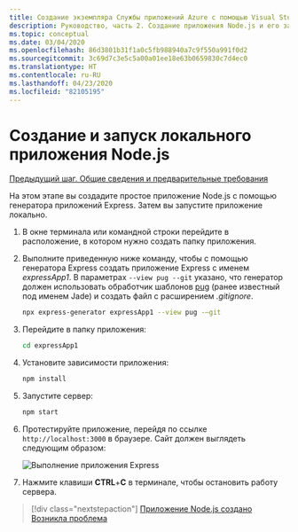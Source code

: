 ```yaml
---
title: Создание экземпляра Службы приложений Azure с помощью Visual Studio Code
description: Руководство, часть 2. Создание приложения Node.js и его запуск в локальной среде
ms.topic: conceptual
ms.date: 03/04/2020
ms.openlocfilehash: 86d3801b31f1a0c5fb988940a7c9f550a991f0d2
ms.sourcegitcommit: 3c69d7c3e5c5a00a01ee18e63b0659830c7d4ec0
ms.translationtype: HT
ms.contentlocale: ru-RU
ms.lasthandoff: 04/23/2020
ms.locfileid: "82105195"
---
```

# <a name="create-and-run-a-local-nodejs-app"></a>Создание и запуск локального приложения Node.js

[Предыдущий шаг. Общие сведения и предварительные требования](tutorial-vscode-azure-app-service-node-01.md)

На этом этапе вы создадите простое приложение Node.js с помощью генератора приложений Express. Затем вы запустите приложение локально.

1. В окне терминала или командной строки перейдите в расположение, в котором нужно создать папку приложения.

1. Выполните приведенную ниже команду, чтобы с помощью генератора Express создать приложение Express с именем *expressApp1*. В параметрах `--view pug --git` указано, что генератор должен использовать обработчик шаблонов [pug](https://pugjs.org/api/getting-started.html) (ранее известный под именем Jade) и создать файл с расширением *.gitignore*.

    ```bash
    npx express-generator expressApp1 --view pug -–git
    ```

1. Перейдите в папку приложения:

    ```bash
    cd expressApp1
    ```

1. Установите зависимости приложения:

    ```bash
    npm install
    ```

1. Запустите сервер:

    ```bash
    npm start
    ```

1. Протестируйте приложение, перейдя по ссылке `http://localhost:3000` в браузере. Сайт должен выглядеть следующим образом:

    ![Выполнение приложения Express](media/deploy-azure/express.png)

1. Нажмите клавиши **CTRL**+**C** в терминале, чтобы остановить работу сервера.

> [!div class="nextstepaction"]
> [Приложение Node.js создано](tutorial-vscode-azure-app-service-node-03.md) [Возникла проблема](https://www.research.net/r/PWZWZ52?tutorial=node-deployment-azureappservice&step=create-app)
